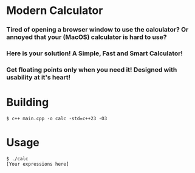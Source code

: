 # Modern Calculator

### Tired of opening a browser window to use the calculator? Or annoyed that your (MacOS) calculator is hard to use?
### Here is your solution! A Simple, Fast and Smart Calculator!
### Get floating points only when you need it! Designed with usability at it's heart!

# Building
```
$ c++ main.cpp -o calc -std=c++23 -O3
```

# Usage
```
$ ./calc
[Your expressions here]
```
